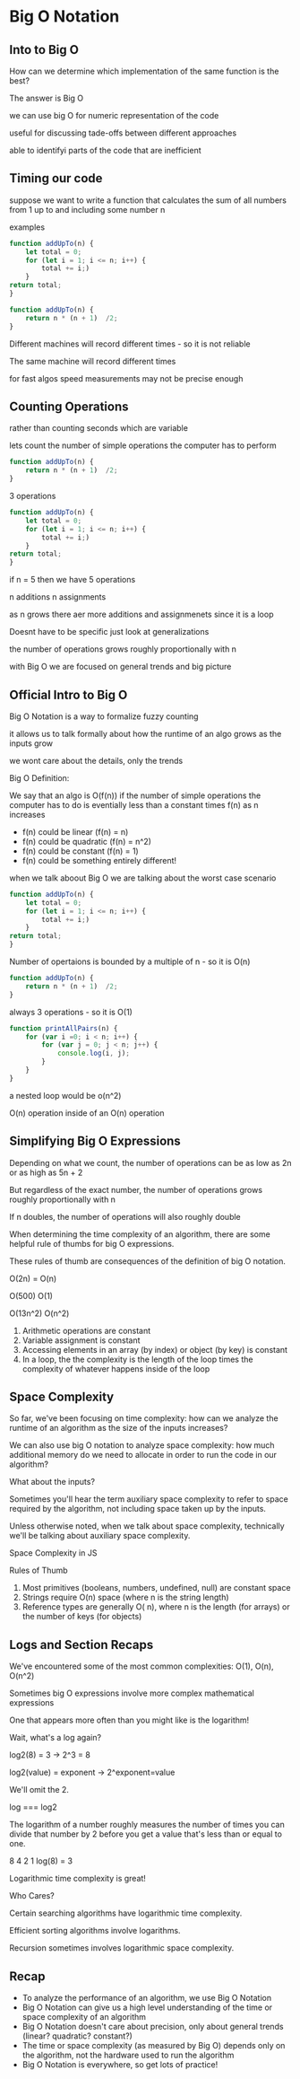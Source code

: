 # Big O Notation

## Into to Big O

How can we determine which implementation of the same function is the best?

The answer is Big O

we can use big O for numeric representation of the code

useful for discussing tade-offs between different approaches

able to identifyi parts of the code that are inefficient

## Timing our code

suppose we want to write a function that calculates the sum of all numbers from 1 up to and including some number n

examples

```javascript
function addUpTo(n) {
    let total = 0;
    for (let i = 1; i <= n; i++) {
        total += i;)
    }
return total;
}
```

```Javascript
function addUpTo(n) {
    return n * (n + 1)  /2;
}
```

Different machines will record different times - so it is not reliable

The same machine will record different times

for fast algos speed measurements may not be precise enough

## Counting Operations

rather than counting seconds which are variable

lets count the number of simple operations the computer has to perform

```Javascript
function addUpTo(n) {
    return n * (n + 1)  /2;
}
```

3 operations

```Javascript
function addUpTo(n) {
    let total = 0;
    for (let i = 1; i <= n; i++) {
        total += i;)
    }
return total;
}
```
if n = 5 then we have 5 operations

n additions
n assignments

as n grows there aer more additions and assignmenets since it is a loop

Doesnt have to be specific just look at generalizations

the number of operations grows roughly proportionally with n

with Big O we are focused on general trends and big picture

## Official Intro to Big O

Big O Notation is a way to formalize fuzzy counting

it allows us to talk formally about how the runtime of an algo grows as the inputs grow

we wont care about the details, only the trends

Big O Definition:

We say that an algo is O(f(n)) if the number of simple operations the computer has to do is eventially less than a constant times f(n) as n increases

- f(n) could be linear (f(n) = n)
- f(n) could be quadratic (f(n) = n^2)
- f(n) could be constant (f(n) = 1)
- f(n) could be something entirely different!

when we talk aboout Big O we are talking about the worst case scenario


```Javascript
function addUpTo(n) {
    let total = 0;
    for (let i = 1; i <= n; i++) {
        total += i;)
    }
return total;
}
```
Number of opertaions is bounded by a multiple of n - so it is O(n)

```Javascript
function addUpTo(n) {
    return n * (n + 1)  /2;
}
```
always 3 operations - so it is O(1)


``` javascript
function printAllPairs(n) {
    for (var i =0; i < n; i++) {
        for (var j = 0; j < n; j++) {
            console.log(i, j);
        }
    }
}
```

a nested loop would be o(n^2)

O(n) operation inside of an O(n) operation


## Simplifying Big O Expressions

Depending on what we count, the number of operations can be as low as 2n or as high as 5n + 2 

But regardless of the exact number, the number of operations grows roughly proportionally with n

If n doubles, the number of operations will also roughly double

When determining the time complexity of an algorithm, there are some helpful rule of thumbs for big O expressions.

These rules of thumb are consequences of the definition of big O notation.

O(2n) = O(n)

O(500) O(1)

O(13n^2) O(n^2)

1. Arithmetic operations are constant
2. Variable assignment is constant
3. Accessing elements in an array (by index) or object (by key) is constant
4. In a loop, the the complexity is the length of the loop times the complexity of whatever happens inside of the loop

## Space Complexity

So far, we've been focusing on time complexity: how can we analyze the runtime of an algorithm as the size of the inputs increases?

We can also use big O notation to analyze space complexity: how much additional memory do we need to allocate in order to run the code in our algorithm?

What about the inputs?

Sometimes you'll hear the term auxiliary space complexity to refer to space required by the algorithm, not including space taken up by the inputs.

Unless otherwise noted, when we talk about space complexity, technically we'll be talking about auxiliary space complexity.

Space Complexity in JS

Rules of Thumb

1. Most primitives (booleans, numbers, undefined, null) are constant space
2. Strings require O(n) space (where n is the string length)
3. Reference types are generally O( n), where n is the length (for arrays) or the number of keys (for objects)

## Logs and Section Recaps

We've encountered some of the most common complexities: O(1), O(n), O(n^2)

Sometimes big O expressions involve more complex mathematical expressions

One that appears more often than you might like is the logarithm!

Wait, what's a log again?

log2(8) = 3 -> 2^3 = 8


log2(value) = exponent -> 2^exponent=value

We'll omit the 2.

log === log2

The logarithm of a number roughly measures the number of times you can divide that number by 2 before you get a value that's less than or equal to one.

8
4
2
1
log(8) = 3 

Logarithmic time complexity is great!

Who Cares?

Certain searching algorithms have logarithmic time complexity.

Efficient sorting algorithms involve logarithms.

Recursion sometimes involves logarithmic space complexity.

## Recap

- To analyze the performance of an algorithm, we use Big O Notation
- Big O Notation can give us a high level understanding of the time or space complexity of an algorithm
- Big O Notation doesn't care about precision, only about general trends (linear? quadratic? constant?)
- The time or space complexity (as measured by Big O) depends only on the algorithm, not the hardware used to run the algorithm
- Big O Notation is everywhere, so get lots of practice!